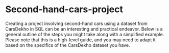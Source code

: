 # Second-hand-cars-project

Creating a project involving second-hand cars using a dataset from CarsDekho in SQL can be an interesting and practical endeavor. Below is a general outline of the steps you might take along with a simplified example. Please note that this is a high-level guide, and you may need to adapt it based on the specifics of the CarsDekho dataset you have.
